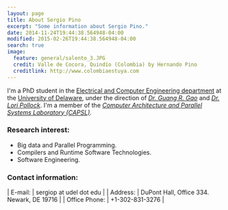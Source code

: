 ```yaml
---
layout: page
title: About Sergio Pino
excerpt: "Some information about Sergio Pino."
date: 2014-11-24T19:44:38.564948-04:00
modified: 2015-02-26T19:44:38.564948-04:00
search: true
image:
  feature: general/salento_3.JPG
  credit: Valle de Cocora, Quindío (Colombia) by Hernando Pino
  creditlink: http://www.colombiaestuya.com
---
```


I'm a PhD student in the <a href="http://www.ece.udel.edu" target="null">Electrical and Computer Engineering department</a> at the <a href="http://www.udel.edu" target="null">University of Delaware</a>, under the direction of <a href="http://www.ece.udel.edu/research/by-faculty.Guang.Gao.html" target="null">*Dr. Guang R. Gao*</a> and <a href="http://www.cis.udel.edu/~pollock" target="null">*Dr. Lori Pollock*</a>. I'm a member of the <a href="http://www.capsl.udel.edu" target="null">*Computer Architecture and Parallel Systems Laboratory (CAPSL)*</a>. 


### Research interest:

* Big data and Parallel Programming.
* Compilers and Runtime Software Technologies.
* Software Engineering.
 
### Contact information:

| E-mail:  | sergiop at udel dot edu   |
| Address:  | DuPont Hall, Office 334. Newark, DE 19716   |
| Office Phone: | +1-302-831-3276   |

<!--
Below is just about everything you'll need to style in the theme. Check the source code to see the many embedded elements within paragraphs.

# Heading 1

## Heading 2

### Heading 3

#### Heading 4

##### Heading 5

###### Heading 6

### Body text

Lorem ipsum dolor sit amet, test link adipiscing elit. **This is strong**. Nullam dignissim convallis est. Quisque aliquam.

![Smithsonian Image]({{ site.url }}/images/3953273590_704e3899d5_m.jpg)
{: .pull-right}

*This is emphasized*. Donec faucibus. Nunc iaculis suscipit dui. 53 = 125. Water is H<sub>2</sub>O. Nam sit amet sem. Aliquam libero nisi, imperdiet at, tincidunt nec, gravida vehicula, nisl. The New York Times <cite>(That’s a citation)</cite>. <u>Underline</u>. Maecenas ornare tortor. Donec sed tellus eget sapien fringilla nonummy. Mauris a ante. Suspendisse quam sem, consequat at, commodo vitae, feugiat in, nunc. Morbi imperdiet augue quis tellus.

HTML and <abbr title="cascading stylesheets">CSS<abbr> are our tools. Mauris a ante. Suspendisse quam sem, consequat at, commodo vitae, feugiat in, nunc. Morbi imperdiet augue quis tellus. Praesent mattis, massa quis luctus fermentum, turpis mi volutpat justo, eu volutpat enim diam eget metus.

### Blockquotes

> Lorem ipsum dolor sit amet, test link adipiscing elit. Nullam dignissim convallis est. Quisque aliquam.

## List Types

### Ordered Lists

1. Item one
   1. sub item one
   2. sub item two
   3. sub item three
2. Item two

### Unordered Lists

* Item one
* Item two
* Item three

## Tables

| Header1 | Header2 | Header3 |
|:--------|:-------:|--------:|
| cell1   | cell2   | cell3   |
| cell4   | cell5   | cell6   |
|----
| cell1   | cell2   | cell3   |
| cell4   | cell5   | cell6   |
|=====
| Foot1   | Foot2   | Foot3
{: rules="groups"}

## Code Snippets

Syntax highlighting via Pygments

{% highlight css %}
#container {
  float: left;
  margin: 0 -240px 0 0;
  width: 100%;
}
{% endhighlight %}

Non Pygments code example

    <div id="awesome">
        <p>This is great isn't it?</p>
    </div>

## Buttons

Make any link standout more when applying the `.btn` class.

<div markdown="0"><a href="http://mademistakes.com" class="btn">This is a button</a></div>

-->
